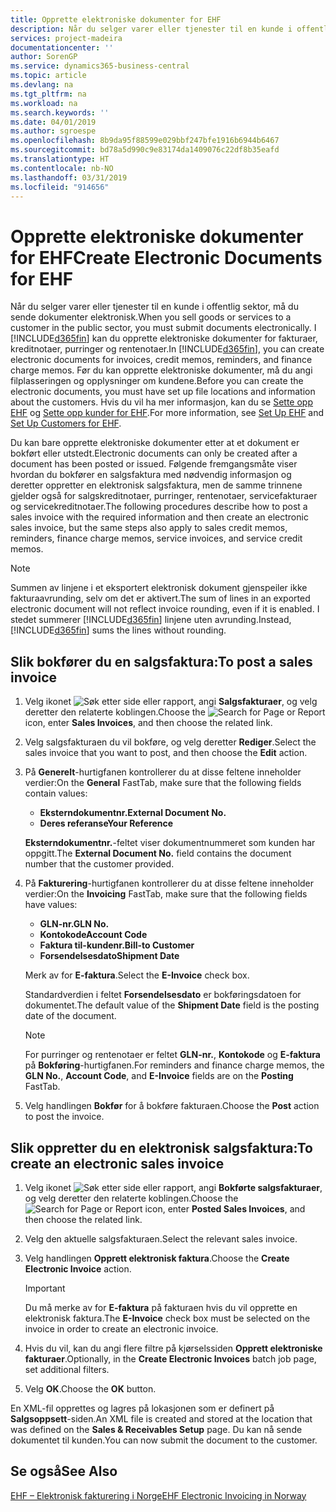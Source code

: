 ```yaml
---
title: Opprette elektroniske dokumenter for EHF
description: Når du selger varer eller tjenester til en kunde i offentlig sektor, må du sende dokumenter elektronisk.
services: project-madeira
documentationcenter: ''
author: SorenGP
ms.service: dynamics365-business-central
ms.topic: article
ms.devlang: na
ms.tgt_pltfrm: na
ms.workload: na
ms.search.keywords: ''
ms.date: 04/01/2019
ms.author: sgroespe
ms.openlocfilehash: 8b9da95f88599e029bbf247bfe1916b6944b6467
ms.sourcegitcommit: bd78a5d990c9e83174da1409076c22df8b35eafd
ms.translationtype: HT
ms.contentlocale: nb-NO
ms.lasthandoff: 03/31/2019
ms.locfileid: "914656"
---
```

# <a name="create-electronic-documents-for-ehf"></a><span data-ttu-id="092b8-103">Opprette elektroniske dokumenter for EHF</span><span class="sxs-lookup"><span data-stu-id="092b8-103">Create Electronic Documents for EHF</span></span>
<span data-ttu-id="092b8-104">Når du selger varer eller tjenester til en kunde i offentlig sektor, må du sende dokumenter elektronisk.</span><span class="sxs-lookup"><span data-stu-id="092b8-104">When you sell goods or services to a customer in the public sector, you must submit documents electronically.</span></span>  <span data-ttu-id="092b8-105">I [!INCLUDE[d365fin](../../includes/d365fin_md.md)] kan du opprette elektroniske dokumenter for fakturaer, kreditnotaer, purringer og rentenotaer.</span><span class="sxs-lookup"><span data-stu-id="092b8-105">In [!INCLUDE[d365fin](../../includes/d365fin_md.md)], you can create electronic documents for invoices, credit memos, reminders, and finance charge memos.</span></span> <span data-ttu-id="092b8-106">Før du kan opprette elektroniske dokumenter, må du angi filplasseringen og opplysninger om kundene.</span><span class="sxs-lookup"><span data-stu-id="092b8-106">Before you can create the electronic documents, you must have set up file locations and information about the customers.</span></span> <span data-ttu-id="092b8-107">Hvis du vil ha mer informasjon, kan du se [Sette opp EHF](how-to-set-up-ehf.md) og [Sette opp kunder for EHF](how-to-set-up-customers-for-ehf.md).</span><span class="sxs-lookup"><span data-stu-id="092b8-107">For more information, see [Set Up EHF](how-to-set-up-ehf.md) and [Set Up Customers for EHF](how-to-set-up-customers-for-ehf.md).</span></span>

<span data-ttu-id="092b8-108">Du kan bare opprette elektroniske dokumenter etter at et dokument er bokført eller utstedt.</span><span class="sxs-lookup"><span data-stu-id="092b8-108">Electronic documents can only be created after a document has been posted or issued.</span></span> <span data-ttu-id="092b8-109">Følgende fremgangsmåte viser hvordan du bokfører en salgsfaktura med nødvendig informasjon og deretter oppretter en elektronisk salgsfaktura, men de samme trinnene gjelder også for salgskreditnotaer, purringer, rentenotaer, servicefakturaer og servicekreditnotaer.</span><span class="sxs-lookup"><span data-stu-id="092b8-109">The following procedures describe how to post a sales invoice with the required information and then create an electronic sales invoice, but the same steps also apply to sales credit memos, reminders, finance charge memos, service invoices, and service credit memos.</span></span>  

> [!NOTE]  
>  <span data-ttu-id="092b8-110">Summen av linjene i et eksportert elektronisk dokument gjenspeiler ikke fakturaavrunding, selv om det er aktivert.</span><span class="sxs-lookup"><span data-stu-id="092b8-110">The sum of lines in an exported electronic document will not reflect invoice rounding, even if it is enabled.</span></span> <span data-ttu-id="092b8-111">I stedet summerer [!INCLUDE[d365fin](../../includes/d365fin_md.md)] linjene uten avrunding.</span><span class="sxs-lookup"><span data-stu-id="092b8-111">Instead, [!INCLUDE[d365fin](../../includes/d365fin_md.md)] sums the lines without rounding.</span></span>  

## <a name="to-post-a-sales-invoice"></a><span data-ttu-id="092b8-112">Slik bokfører du en salgsfaktura:</span><span class="sxs-lookup"><span data-stu-id="092b8-112">To post a sales invoice</span></span>  

1.  <span data-ttu-id="092b8-113">Velg ikonet ![Søk etter side eller rapport](../../media/ui-search/search_small.png "Søk etter side eller rapport"), angi **Salgsfakturaer**, og velg deretter den relaterte koblingen.</span><span class="sxs-lookup"><span data-stu-id="092b8-113">Choose the ![Search for Page or Report](../../media/ui-search/search_small.png "Search for Page or Report icon") icon, enter **Sales Invoices**, and then choose the related link.</span></span>  
2.  <span data-ttu-id="092b8-114">Velg salgsfakturaen du vil bokføre, og velg deretter **Rediger**.</span><span class="sxs-lookup"><span data-stu-id="092b8-114">Select the sales invoice that you want to post, and then choose the **Edit** action.</span></span>  
3.  <span data-ttu-id="092b8-115">På **Generelt**-hurtigfanen kontrollerer du at disse feltene inneholder verdier:</span><span class="sxs-lookup"><span data-stu-id="092b8-115">On the **General** FastTab, make sure that the following fields contain values:</span></span>  

    - <span data-ttu-id="092b8-116">**Eksterndokumentnr.**</span><span class="sxs-lookup"><span data-stu-id="092b8-116">**External Document No.**</span></span>  
    - <span data-ttu-id="092b8-117">**Deres referanse**</span><span class="sxs-lookup"><span data-stu-id="092b8-117">**Your Reference**</span></span>  

    <span data-ttu-id="092b8-118">**Eksterndokumentnr.**-feltet viser dokumentnummeret som kunden har oppgitt.</span><span class="sxs-lookup"><span data-stu-id="092b8-118">The **External Document No.** field contains the document number that the customer provided.</span></span>  

4.  <span data-ttu-id="092b8-119">På **Fakturering**-hurtigfanen kontrollerer du at disse feltene inneholder verdier:</span><span class="sxs-lookup"><span data-stu-id="092b8-119">On the **Invoicing** FastTab, make sure that the following fields have values:</span></span>  

    - <span data-ttu-id="092b8-120">**GLN-nr.**</span><span class="sxs-lookup"><span data-stu-id="092b8-120">**GLN No.**</span></span>  
    - <span data-ttu-id="092b8-121">**Kontokode**</span><span class="sxs-lookup"><span data-stu-id="092b8-121">**Account Code**</span></span>  
    - <span data-ttu-id="092b8-122">**Faktura til-kundenr.**</span><span class="sxs-lookup"><span data-stu-id="092b8-122">**Bill-to Customer**</span></span>  
    - <span data-ttu-id="092b8-123">**Forsendelsesdato**</span><span class="sxs-lookup"><span data-stu-id="092b8-123">**Shipment Date**</span></span>  

    <span data-ttu-id="092b8-124">Merk av for **E-faktura**.</span><span class="sxs-lookup"><span data-stu-id="092b8-124">Select the **E-Invoice** check box.</span></span>  

    <span data-ttu-id="092b8-125">Standardverdien i feltet **Forsendelsesdato** er bokføringsdatoen for dokumentet.</span><span class="sxs-lookup"><span data-stu-id="092b8-125">The default value of the **Shipment Date** field is the posting date of the document.</span></span>  

    > [!NOTE]  
    >  <span data-ttu-id="092b8-126">For purringer og rentenotaer er feltet **GLN-nr.**, **Kontokode** og **E-faktura** på **Bokføring**-hurtigfanen.</span><span class="sxs-lookup"><span data-stu-id="092b8-126">For reminders and finance charge memos, the **GLN No.**, **Account Code**, and **E-Invoice** fields are on the **Posting** FastTab.</span></span>  

5.  <span data-ttu-id="092b8-127">Velg handlingen **Bokfør** for å bokføre fakturaen.</span><span class="sxs-lookup"><span data-stu-id="092b8-127">Choose the **Post** action to post the invoice.</span></span>  

## <a name="to-create-an-electronic-sales-invoice"></a><span data-ttu-id="092b8-128">Slik oppretter du en elektronisk salgsfaktura:</span><span class="sxs-lookup"><span data-stu-id="092b8-128">To create an electronic sales invoice</span></span>  

1.  <span data-ttu-id="092b8-129">Velg ikonet ![Søk etter side eller rapport](../../media/ui-search/search_small.png "Søk etter side eller rapport"), angi **Bokførte salgsfakturaer**, og velg deretter den relaterte koblingen.</span><span class="sxs-lookup"><span data-stu-id="092b8-129">Choose the ![Search for Page or Report](../../media/ui-search/search_small.png "Search for Page or Report icon") icon, enter **Posted Sales Invoices**, and then choose the related link.</span></span>  
2.  <span data-ttu-id="092b8-130">Velg den aktuelle salgsfakturaen.</span><span class="sxs-lookup"><span data-stu-id="092b8-130">Select the relevant sales invoice.</span></span>  
3.  <span data-ttu-id="092b8-131">Velg handlingen **Opprett elektronisk faktura**.</span><span class="sxs-lookup"><span data-stu-id="092b8-131">Choose the **Create Electronic Invoice** action.</span></span>  

    > [!IMPORTANT]  
    >  <span data-ttu-id="092b8-132">Du må merke av for **E-faktura** på fakturaen hvis du vil opprette en elektronisk faktura.</span><span class="sxs-lookup"><span data-stu-id="092b8-132">The **E-Invoice** check box must be selected on the invoice in order to create an electronic invoice.</span></span>  

4.  <span data-ttu-id="092b8-133">Hvis du vil, kan du angi flere filtre på kjørselssiden **Opprett elektroniske fakturaer**.</span><span class="sxs-lookup"><span data-stu-id="092b8-133">Optionally, in the **Create Electronic Invoices** batch job page, set additional filters.</span></span>  
5.  <span data-ttu-id="092b8-134">Velg **OK**.</span><span class="sxs-lookup"><span data-stu-id="092b8-134">Choose the **OK** button.</span></span>  

<span data-ttu-id="092b8-135">En XML-fil opprettes og lagres på lokasjonen som er definert på **Salgsoppsett**-siden.</span><span class="sxs-lookup"><span data-stu-id="092b8-135">An XML file is created and stored at the location that was defined on the **Sales & Receivables Setup** page.</span></span> <span data-ttu-id="092b8-136">Du kan nå sende dokumentet til kunden.</span><span class="sxs-lookup"><span data-stu-id="092b8-136">You can now submit the document to the customer.</span></span>  

## <a name="see-also"></a><span data-ttu-id="092b8-137">Se også</span><span class="sxs-lookup"><span data-stu-id="092b8-137">See Also</span></span>  
 [<span data-ttu-id="092b8-138">EHF – Elektronisk fakturering i Norge</span><span class="sxs-lookup"><span data-stu-id="092b8-138">EHF Electronic Invoicing in Norway</span></span>](ehf-electronic-invoicing-in-norway.md)
